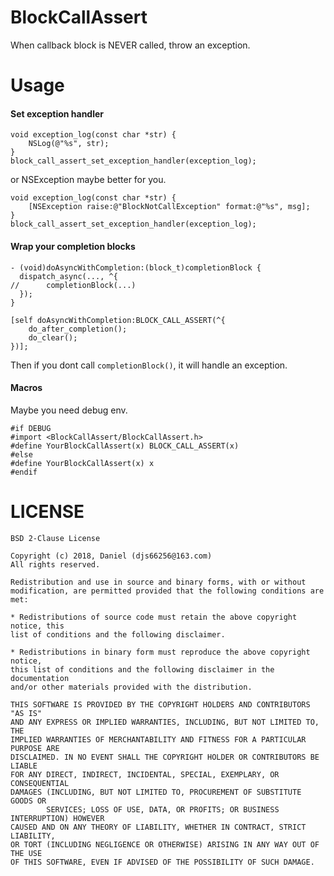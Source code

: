 # BlockCallAssert
When callback block is NEVER called, throw an exception.

# Usage

#### Set exception handler

```objc
void exception_log(const char *str) {
    NSLog(@"%s", str);
}
block_call_assert_set_exception_handler(exception_log);
```

or NSException maybe better for you.

```objc
void exception_log(const char *str) {
    [NSException raise:@"BlockNotCallException" format:@"%s", msg];
}
block_call_assert_set_exception_handler(exception_log);
```

#### Wrap your completion blocks

```objc
- (void)doAsyncWithCompletion:(block_t)completionBlock {
  dispatch_async(..., ^{
//      completionBlock(...)
  });
}

[self doAsyncWithCompletion:BLOCK_CALL_ASSERT(^{
    do_after_completion();
    do_clear();
})];
```

Then if you dont call `completionBlock()`, it will handle an exception.

#### Macros

Maybe you need debug env.

```objc
#if DEBUG
#import <BlockCallAssert/BlockCallAssert.h>
#define YourBlockCallAssert(x) BLOCK_CALL_ASSERT(x)
#else
#define YourBlockCallAssert(x) x
#endif
```

# LICENSE

    
    BSD 2-Clause License
    
    Copyright (c) 2018, Daniel (djs66256@163.com)
    All rights reserved.
    
    Redistribution and use in source and binary forms, with or without
    modification, are permitted provided that the following conditions are met:
    
    * Redistributions of source code must retain the above copyright notice, this
    list of conditions and the following disclaimer.
    
    * Redistributions in binary form must reproduce the above copyright notice,
    this list of conditions and the following disclaimer in the documentation
    and/or other materials provided with the distribution.
    
    THIS SOFTWARE IS PROVIDED BY THE COPYRIGHT HOLDERS AND CONTRIBUTORS "AS IS"
    AND ANY EXPRESS OR IMPLIED WARRANTIES, INCLUDING, BUT NOT LIMITED TO, THE
    IMPLIED WARRANTIES OF MERCHANTABILITY AND FITNESS FOR A PARTICULAR PURPOSE ARE
    DISCLAIMED. IN NO EVENT SHALL THE COPYRIGHT HOLDER OR CONTRIBUTORS BE LIABLE
    FOR ANY DIRECT, INDIRECT, INCIDENTAL, SPECIAL, EXEMPLARY, OR CONSEQUENTIAL
    DAMAGES (INCLUDING, BUT NOT LIMITED TO, PROCUREMENT OF SUBSTITUTE GOODS OR
            SERVICES; LOSS OF USE, DATA, OR PROFITS; OR BUSINESS INTERRUPTION) HOWEVER
    CAUSED AND ON ANY THEORY OF LIABILITY, WHETHER IN CONTRACT, STRICT LIABILITY,
    OR TORT (INCLUDING NEGLIGENCE OR OTHERWISE) ARISING IN ANY WAY OUT OF THE USE
    OF THIS SOFTWARE, EVEN IF ADVISED OF THE POSSIBILITY OF SUCH DAMAGE.
    
